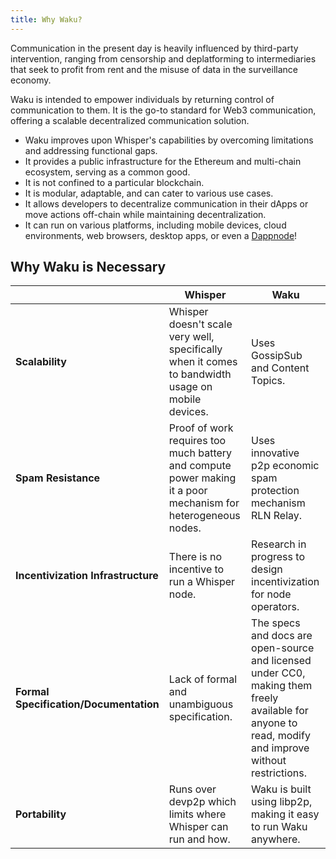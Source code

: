```yaml
---
title: Why Waku?
---
```


Communication in the present day is heavily influenced by third-party intervention, ranging from censorship and deplatforming to intermediaries that seek to profit from rent and the misuse of data in the surveillance economy.

Waku is intended to empower individuals by returning control of communication to them. It is the go-to standard for Web3 communication, offering a scalable decentralized communication solution.

- Waku improves upon Whisper's capabilities by overcoming limitations and addressing functional gaps.
- It provides a public infrastructure for the Ethereum and multi-chain ecosystem, serving as a common good.
- It is not confined to a particular blockchain.
- It is modular, adaptable, and can cater to various use cases.
- It allows developers to decentralize communication in their dApps or move actions off-chain while maintaining decentralization.
- It can run on various platforms, including mobile devices, cloud environments, web browsers, desktop apps, or even a [Dappnode](https://dappnode.com/)!

## Why Waku is Necessary

| | Whisper | Waku |
| - | - | - |
| **Scalability** | Whisper doesn't scale very well, specifically when it comes to bandwidth usage on mobile devices. | Uses GossipSub and Content Topics. |
| **Spam Resistance** | Proof of work requires too much battery and compute power making it a poor mechanism for heterogeneous nodes. | Uses innovative p2p economic spam protection mechanism RLN Relay. |
| **Incentivization Infrastructure** | There is no incentive to run a Whisper node. | Research in progress to design incentivization for node operators. |
| **Formal Specification/Documentation** | Lack of formal and unambiguous specification. | The specs and docs are open-source and licensed under CC0, making them freely available for anyone to read, modify and improve without restrictions. |
| **Portability** | Runs over devp2p which limits where Whisper can run and how. | Waku is built using libp2p, making it easy to run Waku anywhere. |
